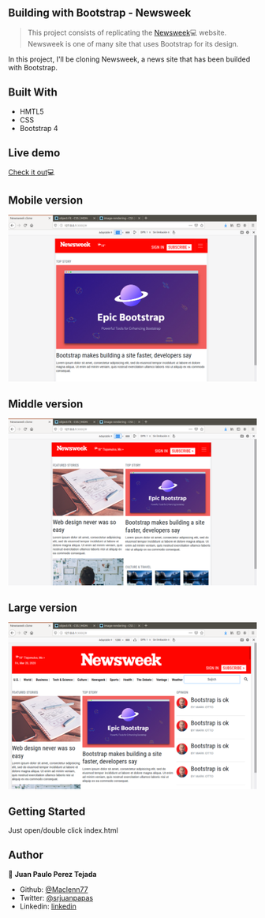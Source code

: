 ## Building with Bootstrap - Newsweek

>This project consists of replicating the <a href="https://www.newsweek.com/" target="_blank">Newsweek</a>💻 website.
Newsweek is one of many site that uses Bootstrap for its design.

In this project, I'll be cloning Newsweek, a news site that has been builded with Bootstrap.

## Built With

- HMTL5
- CSS
- Bootstrap 4

## Live demo

<a href="https://raw.githack.com/Maclenn77/Building-with-responsive-design/feature-branch/index.html" target="_blank">Check it out</a>💻

## Mobile version

![image](https://github.com/Maclenn77/Newsweek_clone_bootstrap/blob/f-branch/img/mobile.png)

## Middle version

![image](https://github.com/Maclenn77/Newsweek_clone_bootstrap/blob/f-branch/img/up768.png)

## Large version

![image](https://github.com/Maclenn77/Newsweek_clone_bootstrap/blob/f-branch/img/up990.png)

## Getting Started

Just open/double click index.html

## Author

👤 **Juan Paulo Perez Tejada**

- Github: [@Maclenn77](https://github.com/Maclenn77)
- Twitter: [@srjuanpapas](https://twitter.com/srjuanpapas)
- Linkedin: [linkedin](https://mx.linkedin.com/in/juanpaulopereztejada )
